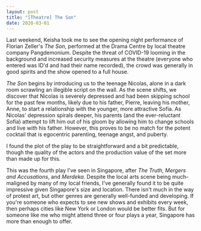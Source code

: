 ```yaml
---
layout: post
title: "[Theatre] The Son"
date: 2020-03-01
---
```


Last weekend, Keisha took me to see the opening night performance of Florian Zeller\'s *The Son*, performed at the Drama Centre by local theatre company Pangdemonium. Despite the threat of COVID-19 looming in the background and increased security measures at the theatre (everyone who entered was ID\'d and had their name recorded), the crowd was generally in good spirits and the show opened to a full house.

*The Son* begins by introducing us to the teenage Nicolas, alone in a dark room scrawling an illegible script on the wall. As the scene shifts, we discover that Nicolas is severely depressed and had been skipping school for the past few months, likely due to his father, Pierre, leaving his mother, Anne, to start a relationship with the younger, more attractive Sofia. As Nicolas\' depression spirals deeper, his parents (and the ever-reluctant Sofia) attempt to lift him out of his gloom by allowing him to change schools and live with his father. However, this proves to be no match for the potent cocktail that is egocentric parenting, teenage angst, and puberty.

I found the plot of the play to be straightforward and a bit predictable, though the quality of the actors and the production value of the set more than made up for this.

This was the fourth play I\'ve seen in Singapore, after *The Truth*, *Mergers and Accusations*, and *Merdeka*. Despite the local arts scene being much-maligned by many of my local friends, I\'ve generally found it to be quite impressive given Singapore\'s size and location. There isn\'t much in the way of protest art, but other genres are generally well-funded and developing. If you\'re someone who expects to see new shows and exhibits every week, then perhaps cities like New York or London would be better fits. But for someone like me who might attend three or four plays a year, Singapore has more than enough to offer.

